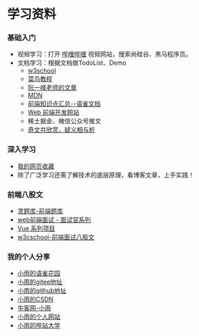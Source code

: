 # 学习资料

### 基础入门
- 视频学习：打开 [哔哩哔哩](http://www.bilibili.com/) 视频网站，搜索尚硅谷、黑马程序员。
- 文档学习：根据文档做TodoList、Demo
    - [w3school](https://www.w3school.com.cn/)
    - [菜鸟教程](https://www.runoob.com/)
    - [阮一峰老师的文章](https://www.ruanyifeng.com/)
    - [MDN](https://developer.mozilla.org/zh-CN/)
    - [前端知识点汇总--语雀文档](https://www.yuque.com/baiyueguang-rfnbu/tr4d0i)
    - [Web 前端开发网站](http://www.webqdkf.com/)
    - 稀土掘金、微信公众号推文
    - [奇文共欣赏，疑义相与析](https://github.com/jawil/blog/issues/6 )

### 深入学习

- [我的网页收藏](./group.html)
- 除了广泛学习还需了解技术的底层原理，看博客文章，上手实践！

### 前端八股文 

- [灵题库-前端题库](https://www.lingtiku.com/)
- [web前端面试 - 面试官系列](https://vue3js.cn/interview/)
- [Vue 系列项目](https://vue3js.cn/)
- [w3cschool-前端面试八股文](https://www.w3cschool.cn/web_interview/)

### 我的个人分享
- [小雨的语雀花园](https://www.yuque.com/u33219758)
- [小雨的gitee地址](https://gitee.com/luoyuXiaogege)
- [小雨的github地址](https://github.com/xiaoyugege123)
- [小雨的CSDN](https://blog.csdn.net/m0_63231347?type=blog)
- [牛客网-小雨](https://www.nowcoder.com/users/96647232/tests)
- [小雨的个人网站](https://xiaoyugege123.com/)
- [小雨的哔站大学](https://space.bilibili.com/531656549)
